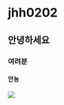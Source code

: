 # jhh0202
## 안녕하세요  
### 여려분  
#### 안뇽  
![](https://q4j2g5j9.stackpathcdn.com/ddg-thumbs/sm1/662339272b2c78610bfbc8d5125ab2331c663a0e.jpg)
